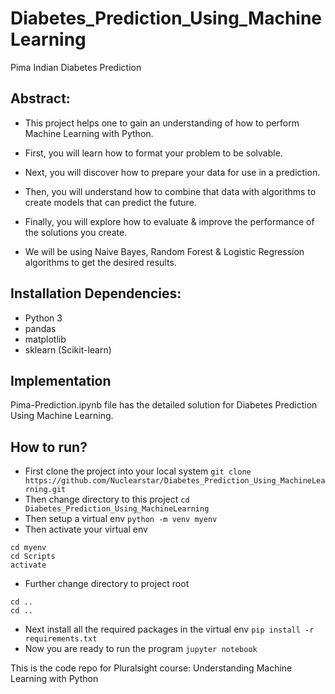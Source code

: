# Diabetes_Prediction_Using_MachineLearning

Pima Indian Diabetes Prediction

## Abstract:

- This project helps one to gain an understanding of how to perform Machine Learning with Python. 

- First, you will learn how to format your problem to be solvable. 

- Next, you will discover how to prepare your data for use in a prediction. 

- Then, you will understand how to combine that data with algorithms to create models that can predict the future. 

- Finally, you will explore how to evaluate & improve the performance of the solutions you create.

- We will be using Naive Bayes, Random Forest & Logistic Regression algorithms to get the desired results.

## Installation Dependencies:

- Python 3
- pandas
- matplotlib
- sklearn (Scikit-learn)

## Implementation

Pima-Prediction.ipynb file has the detailed solution for Diabetes Prediction Using Machine Learning.

## How to run?

- First clone the project into your local system
`
git clone https://github.com/Nuclearstar/Diabetes_Prediction_Using_MachineLearning.git
`
- Then change directory to this project
`
cd Diabetes_Prediction_Using_MachineLearning
`
- Then setup a virtual env
`
python -m venv myenv
`
- Then activate your virtual env
```
cd myenv
cd Scripts
activate
```
- Further change directory to project root
```
cd ..
cd ..
```
- Next install all the required packages in the virtual env
`
pip install -r requirements.txt
`
- Now you are ready to run the program
`
jupyter notebook
`


This is the code repo for Pluralsight course: Understanding Machine Learning with Python
